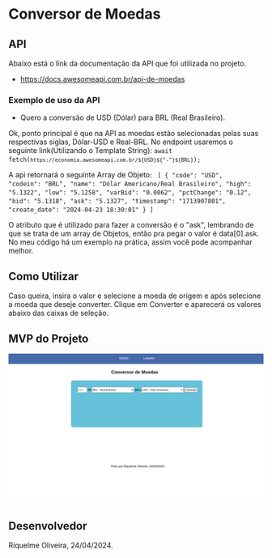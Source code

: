 # Conversor de Moedas

## API
Abaixo está o link da documentação da API que foi utilizada no projeto.
- https://docs.awesomeapi.com.br/api-de-moedas

### Exemplo de uso da API

- Quero a conversão de USD (Dólar) para BRL (Real Brasileiro).

Ok, ponto principal é que na API as moedas estão selecionadas pelas suas respectivas siglas, Dólar-USD e Real-BRL. 
No endpoint usaremos o seguinte link(Utilizando o Template String): 
<code>await fetch(`https://economia.awesomeapi.com.br/${USD}${"-"}${BRL}`);</code>

A api retornará o seguinte Array de Objeto:
<code>
[
  {
    "code": "USD",
    "codein": "BRL",
    "name": "Dólar Americano/Real Brasileiro",
    "high": "5.1322",
    "low": "5.1258",
    "varBid": "0.0062",
    "pctChange": "0.12",
    "bid": "5.1318",
    "ask": "5.1327",
    "timestamp": "1713907801",
    "create_date": "2024-04-23 18:30:01"
  }
]
</code>

O atributo que é utilizado para fazer a conversão é o "ask", lembrando de que se trata de um array de Objetos, então pra pegar o valor é data[0].ask.
No meu código há um exemplo na prática, assim você pode acompanhar melhor.

## Como Utilizar

Caso queira, insira o valor e selecione a moeda de origem e após selecione a moeda que deseje converter.
Clique em Converter e aparecerá os valores abaixo das caixas de seleção.

## MVP do Projeto
<img src="/configs/imagem/imagem.png" alt="Texto Alternativo">

## Desenvolvedor

Riquelme Oliveira, 24/04/2024.

